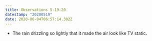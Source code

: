 ```yaml
---
title: Observations 5-19-20
datestamp: "20200519"
date: 2020-06-04T06:57:14.302Z
---
```

- The rain drizzling so lightly that it made the air look like TV static.